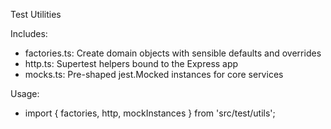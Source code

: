 Test Utilities

Includes:
- factories.ts: Create domain objects with sensible defaults and overrides
- http.ts: Supertest helpers bound to the Express app
- mocks.ts: Pre-shaped jest.Mocked instances for core services

Usage:
- import { factories, http, mockInstances } from 'src/test/utils';


